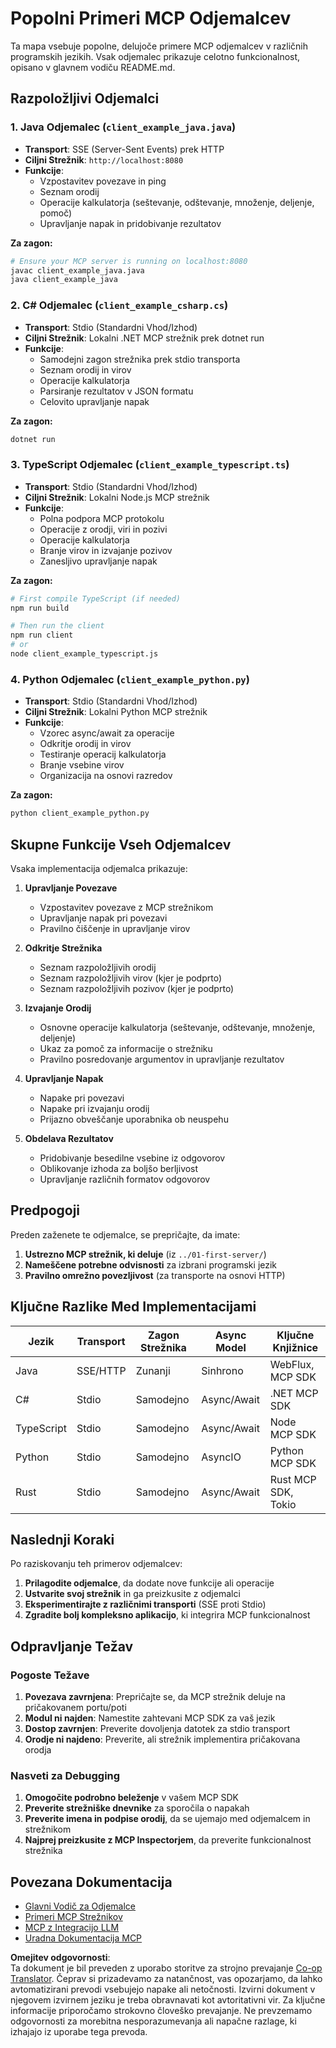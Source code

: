 <!--
CO_OP_TRANSLATOR_METADATA:
{
  "original_hash": "8358c13b5b6877e475674697cdc1a904",
  "translation_date": "2025-08-18T18:00:09+00:00",
  "source_file": "03-GettingStarted/02-client/complete_examples.md",
  "language_code": "sl"
}
-->
# Popolni Primeri MCP Odjemalcev

Ta mapa vsebuje popolne, delujoče primere MCP odjemalcev v različnih programskih jezikih. Vsak odjemalec prikazuje celotno funkcionalnost, opisano v glavnem vodiču README.md.

## Razpoložljivi Odjemalci

### 1. Java Odjemalec (`client_example_java.java`)

- **Transport**: SSE (Server-Sent Events) prek HTTP
- **Ciljni Strežnik**: `http://localhost:8080`
- **Funkcije**:
  - Vzpostavitev povezave in ping
  - Seznam orodij
  - Operacije kalkulatorja (seštevanje, odštevanje, množenje, deljenje, pomoč)
  - Upravljanje napak in pridobivanje rezultatov

**Za zagon:**

```bash
# Ensure your MCP server is running on localhost:8080
javac client_example_java.java
java client_example_java
```

### 2. C# Odjemalec (`client_example_csharp.cs`)

- **Transport**: Stdio (Standardni Vhod/Izhod)
- **Ciljni Strežnik**: Lokalni .NET MCP strežnik prek dotnet run
- **Funkcije**:
  - Samodejni zagon strežnika prek stdio transporta
  - Seznam orodij in virov
  - Operacije kalkulatorja
  - Parsiranje rezultatov v JSON formatu
  - Celovito upravljanje napak

**Za zagon:**

```bash
dotnet run
```

### 3. TypeScript Odjemalec (`client_example_typescript.ts`)

- **Transport**: Stdio (Standardni Vhod/Izhod)
- **Ciljni Strežnik**: Lokalni Node.js MCP strežnik
- **Funkcije**:
  - Polna podpora MCP protokolu
  - Operacije z orodji, viri in pozivi
  - Operacije kalkulatorja
  - Branje virov in izvajanje pozivov
  - Zanesljivo upravljanje napak

**Za zagon:**

```bash
# First compile TypeScript (if needed)
npm run build

# Then run the client
npm run client
# or
node client_example_typescript.js
```

### 4. Python Odjemalec (`client_example_python.py`)

- **Transport**: Stdio (Standardni Vhod/Izhod)  
- **Ciljni Strežnik**: Lokalni Python MCP strežnik
- **Funkcije**:
  - Vzorec async/await za operacije
  - Odkritje orodij in virov
  - Testiranje operacij kalkulatorja
  - Branje vsebine virov
  - Organizacija na osnovi razredov

**Za zagon:**

```bash
python client_example_python.py
```

## Skupne Funkcije Vseh Odjemalcev

Vsaka implementacija odjemalca prikazuje:

1. **Upravljanje Povezave**
   - Vzpostavitev povezave z MCP strežnikom
   - Upravljanje napak pri povezavi
   - Pravilno čiščenje in upravljanje virov

2. **Odkritje Strežnika**
   - Seznam razpoložljivih orodij
   - Seznam razpoložljivih virov (kjer je podprto)
   - Seznam razpoložljivih pozivov (kjer je podprto)

3. **Izvajanje Orodij**
   - Osnovne operacije kalkulatorja (seštevanje, odštevanje, množenje, deljenje)
   - Ukaz za pomoč za informacije o strežniku
   - Pravilno posredovanje argumentov in upravljanje rezultatov

4. **Upravljanje Napak**
   - Napake pri povezavi
   - Napake pri izvajanju orodij
   - Prijazno obveščanje uporabnika ob neuspehu

5. **Obdelava Rezultatov**
   - Pridobivanje besedilne vsebine iz odgovorov
   - Oblikovanje izhoda za boljšo berljivost
   - Upravljanje različnih formatov odgovorov

## Predpogoji

Preden zaženete te odjemalce, se prepričajte, da imate:

1. **Ustrezno MCP strežnik, ki deluje** (iz `../01-first-server/`)
2. **Nameščene potrebne odvisnosti** za izbrani programski jezik
3. **Pravilno omrežno povezljivost** (za transporte na osnovi HTTP)

## Ključne Razlike Med Implementacijami

| Jezik      | Transport | Zagon Strežnika | Async Model | Ključne Knjižnice       |
|------------|-----------|-----------------|-------------|-------------------------|
| Java       | SSE/HTTP  | Zunanji         | Sinhrono    | WebFlux, MCP SDK        |
| C#         | Stdio     | Samodejno       | Async/Await | .NET MCP SDK            |
| TypeScript | Stdio     | Samodejno       | Async/Await | Node MCP SDK            |
| Python     | Stdio     | Samodejno       | AsyncIO     | Python MCP SDK          |
| Rust       | Stdio     | Samodejno       | Async/Await | Rust MCP SDK, Tokio     |

## Naslednji Koraki

Po raziskovanju teh primerov odjemalcev:

1. **Prilagodite odjemalce**, da dodate nove funkcije ali operacije
2. **Ustvarite svoj strežnik** in ga preizkusite z odjemalci
3. **Eksperimentirajte z različnimi transporti** (SSE proti Stdio)
4. **Zgradite bolj kompleksno aplikacijo**, ki integrira MCP funkcionalnost

## Odpravljanje Težav

### Pogoste Težave

1. **Povezava zavrnjena**: Prepričajte se, da MCP strežnik deluje na pričakovanem portu/poti
2. **Modul ni najden**: Namestite zahtevani MCP SDK za vaš jezik
3. **Dostop zavrnjen**: Preverite dovoljenja datotek za stdio transport
4. **Orodje ni najdeno**: Preverite, ali strežnik implementira pričakovana orodja

### Nasveti za Debugging

1. **Omogočite podrobno beleženje** v vašem MCP SDK
2. **Preverite strežniške dnevnike** za sporočila o napakah
3. **Preverite imena in podpise orodij**, da se ujemajo med odjemalcem in strežnikom
4. **Najprej preizkusite z MCP Inspectorjem**, da preverite funkcionalnost strežnika

## Povezana Dokumentacija

- [Glavni Vodič za Odjemalce](./README.md)
- [Primeri MCP Strežnikov](../../../../03-GettingStarted/01-first-server)
- [MCP z Integracijo LLM](../../../../03-GettingStarted/03-llm-client)
- [Uradna Dokumentacija MCP](https://modelcontextprotocol.io/)

**Omejitev odgovornosti**:  
Ta dokument je bil preveden z uporabo storitve za strojno prevajanje [Co-op Translator](https://github.com/Azure/co-op-translator). Čeprav si prizadevamo za natančnost, vas opozarjamo, da lahko avtomatizirani prevodi vsebujejo napake ali netočnosti. Izvirni dokument v njegovem izvirnem jeziku je treba obravnavati kot avtoritativni vir. Za ključne informacije priporočamo strokovno človeško prevajanje. Ne prevzemamo odgovornosti za morebitna nesporazumevanja ali napačne razlage, ki izhajajo iz uporabe tega prevoda.